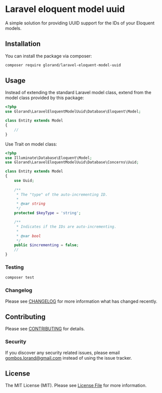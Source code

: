 # Laravel eloquent model uuid

A simple solution for providing UUID support for the IDs of your Eloquent models.

## Installation

You can install the package via composer:

```bash
composer require glorand/laravel-eloquent-model-uuid
```

## Usage
Instead of extending the standard Laravel model class, 
extend from the model class provided by this package:
```php
<?php
use Glorand\LaravelEloquentModelUuid\Database\Eloquent\Model;

class Entity extends Model
{
    //
}
```

Use Trait on model class:
```php
<?php
use Illuminate\Database\Eloquent\Model;
use Glorand\LaravelEloquentModelUuid\Database\Concerns\Uuid;

class Entity extends Model
{
    use Uuid;
    
    /**
     * The "type" of the auto-incrementing ID.
     *
     * @var string
     */
    protected $keyType = 'string';

    /**
     * Indicates if the IDs are auto-incrementing.
     *
     * @var bool
     */
    public $incrementing = false;
    //
}
```

### Testing

``` bash
composer test
```

### Changelog

Please see [CHANGELOG](CHANGELOG.md) for more information what has changed recently.

## Contributing

Please see [CONTRIBUTING](CONTRIBUTING.md) for details.

### Security

If you discover any security related issues, please email gombos.lorand@gmail.com instead of using the issue tracker.

## License

The MIT License (MIT). Please see [License File](LICENSE.md) for more information.